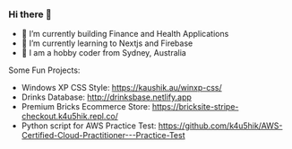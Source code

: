 ### Hi there 👋

<!--
**k4u5hik/k4u5hik** is a ✨ _special_ ✨ repository because its `README.md` (this file) appears on your GitHub profile.-->

- 🔭 I’m currently building Finance and Health Applications
- 🌱 I’m currently learning to Nextjs and Firebase
- 💬 I am a hobby coder from Sydney, Australia

Some Fun Projects:
- Windows XP CSS Style: https://kaushik.au/winxp-css/
- Drinks Database: http://drinksbase.netlify.app
- Premium Bricks Ecommerce Store: https://bricksite-stripe-checkout.k4u5hik.repl.co/
- Python script for AWS Practice Test: https://github.com/k4u5hik/AWS-Certified-Cloud-Practitioner---Practice-Test
